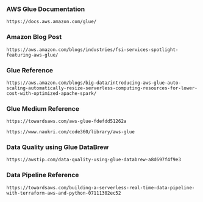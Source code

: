 ### AWS Glue Documentation
```
https://docs.aws.amazon.com/glue/
```
### Amazon Blog Post
```
https://aws.amazon.com/blogs/industries/fsi-services-spotlight-featuring-aws-glue/
```

### Glue Reference
```
https://aws.amazon.com/blogs/big-data/introducing-aws-glue-auto-scaling-automatically-resize-serverless-computing-resources-for-lower-cost-with-optimized-apache-spark/
```
### Glue Medium Reference
```
https://towardsaws.com/aws-glue-fdefdd51262a
```
```
https://www.naukri.com/code360/library/aws-glue
```
### Data Quality using Glue DataBrew
```
https://awstip.com/data-quality-using-glue-databrew-a8d697f4f9e3
```


### Data Pipeline Reference
```
https://towardsaws.com/building-a-serverless-real-time-data-pipeline-with-terraform-aws-and-python-07111302ec52
```